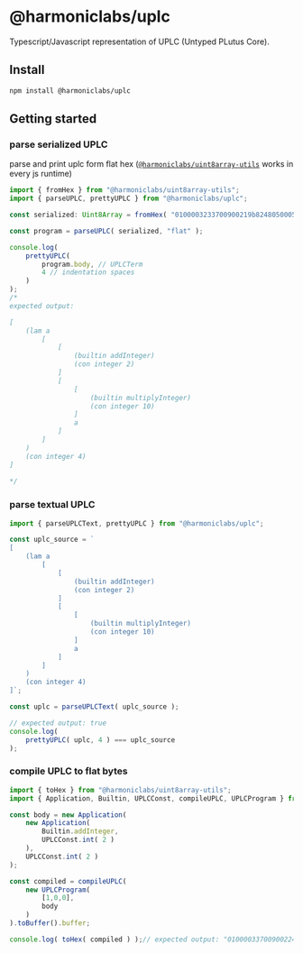 # @harmoniclabs/uplc

Typescript/Javascript representation of UPLC (Untyped PLutus Core).

## Install

```bash
npm install @harmoniclabs/uplc
```

## Getting started


### parse serialized UPLC
parse and print uplc form flat hex ([`@harmoniclabs/uint8array-utils`](https://github.com/HarmonicLabs/uint8array-utils) works in every js runtime)
```ts
import { fromHex } from "@harmoniclabs/uint8array-utils";
import { parseUPLC, prettyUPLC } from "@harmoniclabs/uplc";

const serialized: Uint8Array = fromHex( "0100003233700900219b8248050005200801" );

const program = parseUPLC( serialized, "flat" );

console.log(
    prettyUPLC(
        program.body, // UPLCTerm 
        4 // indentation spaces
    )
);
/*
expected output:

[
    (lam a 
        [
            [
                (builtin addInteger) 
                (con integer 2)
            ] 
            [
                [
                    (builtin multiplyInteger) 
                    (con integer 10)
                ] 
                a
            ]
        ]
    ) 
    (con integer 4)
]
    
*/
```

### parse textual UPLC

```ts
import { parseUPLCText, prettyUPLC } from "@harmoniclabs/uplc";

const uplc_source = `
[
    (lam a 
        [
            [
                (builtin addInteger) 
                (con integer 2)
            ] 
            [
                [
                    (builtin multiplyInteger) 
                    (con integer 10)
                ] 
                a
            ]
        ]
    ) 
    (con integer 4)
]`;

const uplc = parseUPLCText( uplc_source );

// expected output: true
console.log(
    prettyUPLC( uplc, 4 ) === uplc_source
);
```

### compile UPLC to flat bytes

```ts
import { toHex } from "@harmoniclabs/uint8array-utils";
import { Application, Builtin, UPLCConst, compileUPLC, UPLCProgram } from "@harmoniclabs/uplc";

const body = new Application(
    new Application(
        Builtin.addInteger,
        UPLCConst.int( 2 )
    ),
    UPLCConst.int( 2 )
);

const compiled = compileUPLC(
    new UPLCProgram(
        [1,0,0],
        body
    )
).toBuffer().buffer;

console.log( toHex( compiled ) );// expected output: "01000033700900224009"
```